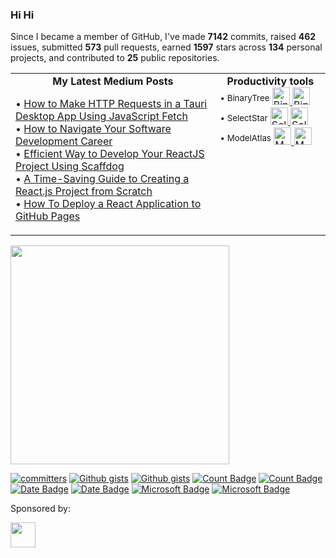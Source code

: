 <!-- “Wisdom tells me I am nothing. Love tells me I am everything. And between the two my life flows.” ― Nisargadatta Maharaj -->
<!-- Continuous Improvement Programme - CIP -->

<div>

### Hi Hi

Since I became a member of GitHub, I've made **7142** commits, raised **462** issues, submitted **573** pull requests, earned **1597** stars across **134** personal projects, and contributed to **25** public repositories.


<table>
<tr>
<td width="65%" valign="top">

<div align="center"> <b>My Latest Medium Posts</b> </div>

<!-- blog starts -->
• [How to Make HTTP Requests in a Tauri Desktop App Using JavaScript Fetch](https://levelup.gitconnected.com/how-to-make-http-requests-in-a-tauri-desktop-app-using-javascript-fetch-0820dc39271b?source=rss-4430950b9342------2)</br>
• [How to Navigate Your Software Development Career](https://levelup.gitconnected.com/how-to-navigate-your-software-development-career-b2f05f398672?source=rss-4430950b9342------2)</br>
• [Efficient Way to Develop Your ReactJS Project Using Scaffdog](https://levelup.gitconnected.com/efficient-way-to-develop-your-reactjs-project-using-scaffdog-8d7ecddfbd29?source=rss-4430950b9342------2)</br>
• [A Time-Saving Guide to Creating a React.js Project from Scratch](https://javascript.plainenglish.io/a-time-saving-guide-to-creating-a-react-js-project-from-scratch-50a8b4db1bed?source=rss-4430950b9342------2)</br>
• [How To Deploy a React Application to GitHub Pages](https://javascript.plainenglish.io/how-to-deploy-a-react-application-to-github-pages-e4f8890e1213?source=rss-4430950b9342------2)</br>
<!-- blog ends -->
     

 
</td>




<td width="35%" valign="top">


<div align="center"> <b>Productivity tools</b> </div>

<div align="left">
<sup> • BinaryTree</sup> 
     <a href="https://github.com/lifeparticle/binarytree">
          <picture>
               <source media="(prefers-color-scheme: dark)" srcset="https://github.com/user-attachments/assets/43c0016b-8cb2-4816-a583-1777c39ae61e">
               <source media="(prefers-color-scheme: light)" srcset="https://github.com/user-attachments/assets/0a1eb17d-2b12-46c5-82f6-a0dc727fe713">
               <img alt="BinaryTree" src="https://github.com/lifeparticle/lifeparticle/blob/master/gh_social_light.png" width="28">
          </picture>
     </a>
     <a href="https://binarytree.dev/">
          <picture>
               <source media="(prefers-color-scheme: dark)" srcset="https://github.com/user-attachments/assets/c5fe7c60-b979-45ae-87cb-b568f24c8d4f">
               <source media="(prefers-color-scheme: light)" srcset="https://github.com/user-attachments/assets/43604249-dba0-45ee-8786-224c909cd1e2">
               <img alt="BinaryTree" src="https://github.com/lifeparticle/lifeparticle/blob/master/gh_social_light.png" width="28">
          </picture>
     </a>
</br>
<sup> • SelectStar</sup>
     <a href="https://github.com/lifeparticle/SelectStar">
          <picture>
               <source media="(prefers-color-scheme: dark)" srcset="https://github.com/user-attachments/assets/43c0016b-8cb2-4816-a583-1777c39ae61e">
               <source media="(prefers-color-scheme: light)" srcset="https://github.com/user-attachments/assets/0a1eb17d-2b12-46c5-82f6-a0dc727fe713">
               <img alt="SelectStar" src="https://github.com/lifeparticle/lifeparticle/blob/master/gh_social_light.png" width="28">
          </picture>
     </a>
     <a href="https://selectstar.netlify.app/">
          <picture>
               <source media="(prefers-color-scheme: dark)" srcset="https://github.com/user-attachments/assets/c5fe7c60-b979-45ae-87cb-b568f24c8d4f">
               <source media="(prefers-color-scheme: light)" srcset="https://github.com/user-attachments/assets/43604249-dba0-45ee-8786-224c909cd1e2">
               <img alt="SelectStar" src="https://github.com/lifeparticle/lifeparticle/blob/master/gh_social_light.png" width="28">
          </picture>
     </a> </br>
<sup> • ModelAtlas</sup>
      <a href="https://github.com/lifeparticle/ModelAtlas-Meta">
          <picture>
               <source media="(prefers-color-scheme: dark)" srcset="https://github.com/user-attachments/assets/43c0016b-8cb2-4816-a583-1777c39ae61e">
               <source media="(prefers-color-scheme: light)" srcset="https://github.com/user-attachments/assets/0a1eb17d-2b12-46c5-82f6-a0dc727fe713">
               <img alt="ModelAtlas" src="https://github.com/lifeparticle/lifeparticle/blob/master/gh_social_light.png" width="28">
          </picture>
     </a>
     <a href="https://modelatlas.netlify.app/">
          <picture>
               <source media="(prefers-color-scheme: dark)" srcset="https://github.com/user-attachments/assets/c5fe7c60-b979-45ae-87cb-b568f24c8d4f">
               <source media="(prefers-color-scheme: light)" srcset="https://github.com/user-attachments/assets/43604249-dba0-45ee-8786-224c909cd1e2">
               <img alt="ModelAtlas" src="https://github.com/lifeparticle/lifeparticle/blob/master/gh_social_light.png" width="28">
          </picture>
     </a>



</div>

</td>
</tr>

</table>

<!-- programmer_humor_img starts -->
<a href="https://imgur.com/r/ProgrammerHumor/j7UMOSR"><img max-height="400" width="350" src="https://i.imgur.com/j7UMOSR.png"></a>
<!-- programmer_humor_img ends -->

<a href="https://user-badge.committers.top/australia/lifeparticle"><img src="https://user-badge.committers.top/australia/lifeparticle.svg" alt="committers" /></a>
[![Github gists](https://gist-count.vercel.app/api?username=lifeparticle#gh-dark-mode-only)](https://gist.github.com/lifeparticle#gh-dark-mode-only)
[![Github gists](https://gist-count.vercel.app/api?username=lifeparticle#gh-light-mode-only)](https://gist.github.com/lifeparticle#gh-light-mode-only)
[![Count Badge][count-dark]](count#gh-dark-mode-only)
[![Count Badge][count-light]](count#gh-light-mode-only)
[![Date Badge][date-dark]](date#gh-dark-mode-only)
[![Date Badge][date-light]](date#gh-light-mode-only)
[![Microsoft Badge][learn.microsoft-dark]](https://learn.microsoft.com/en-us/users/mahbubzaman/achievements?tab=tab-modules#gh-dark-mode-only)
[![Microsoft Badge][learn.microsoft-dark]](https://learn.microsoft.com/en-us/users/mahbubzaman/achievements?tab=tab-modules#gh-light-mode-only)


[count-dark]: https://komarev.com/ghpvc/?username=lifeparticle&style=flat&color=lightgrey&label=Profile%20Views#gh-dark-mode-only
[count-light]: https://komarev.com/ghpvc/?username=lifeparticle&style=flat&color=lightgrey&label=Profile%20Views#gh-light-mode-only

[date-dark]: https://img.shields.io/badge/Since-Jul,_2023-lightgrey#gh-dark-mode-only
[date-light]: https://img.shields.io/badge/Since-Jul,_2023-lightgrey#gh-light-mode-only

[learn.microsoft-dark]: https://img.shields.io/badge/learn.microsoft-achievements-lightgrey#gh-dark-mode-only
[learn.microsoft-light]: https://img.shields.io/badge/learn.microsoft-achievements-lightgrey#gh-light-mode-only

[portfolio]: https://mahbub.ninja/
[gist]: https://gist.github.com/lifeparticle
[aurthohin]: https://github.com/lifeparticle/Aurthohin

Sponsored by:

<a href="https://arreal.company/"><img height="40" src="https://github.com/user-attachments/assets/e55343ac-03df-48d5-983f-1ac6d9ffa0c7"></a>

